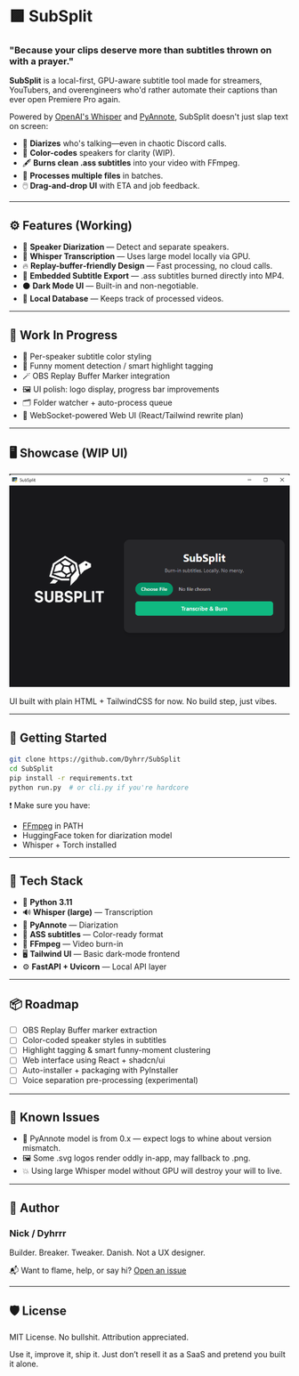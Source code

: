 # 🟪 SubSplit

### **"Because your clips deserve more than subtitles thrown on with a prayer."**

**SubSplit** is a local-first, GPU-aware subtitle tool made for streamers, YouTubers, and overengineers who'd rather automate their captions than ever open Premiere Pro again.

Powered by [OpenAI's Whisper](https://github.com/openai/whisper) and [PyAnnote](https://github.com/pyannote/pyannote-audio), SubSplit doesn't just slap text on screen:

- 🧠 **Diarizes** who's talking—even in chaotic Discord calls.
- 🎨 **Color-codes** speakers for clarity (WIP).
- 🖋️ **Burns clean .ass subtitles** into your video with FFmpeg.
- 🔄 **Processes multiple files** in batches.
- 🖱️ **Drag-and-drop UI** with ETA and job feedback.

---

## ⚙️ Features (Working)

- 🎤 **Speaker Diarization** — Detect and separate speakers.
- 🧠 **Whisper Transcription** — Uses large model locally via GPU.
- 🔥 **Replay-buffer‑friendly Design** — Fast processing, no cloud calls.
- 💾 **Embedded Subtitle Export** — .ass subtitles burned directly into MP4.
- ⚫ **Dark Mode UI** — Built-in and non-negotiable.
- 🧠 **Local Database** — Keeps track of processed videos.

---

## 🚧 Work In Progress

- 🎨 Per-speaker subtitle color styling
- 🧪 Funny moment detection / smart highlight tagging
- 🪄 OBS Replay Buffer Marker integration
- 🖼️ UI polish: logo display, progress bar improvements
- 🗂️ Folder watcher + auto-process queue
- 🧠 WebSocket-powered Web UI (React/Tailwind rewrite plan)

---

## 🖥️ Showcase (WIP UI)

![SubSplit UI](assets/ui_preview.png)

UI built with plain HTML + TailwindCSS for now. No build step, just vibes.

---

## 🚀 Getting Started

```bash
git clone https://github.com/Dyhrr/SubSplit
cd SubSplit
pip install -r requirements.txt
python run.py  # or cli.py if you're hardcore
```

❗ Make sure you have:
- [FFmpeg](https://ffmpeg.org/download.html) in PATH
- HuggingFace token for diarization model
- Whisper + Torch installed

---

## 🧠 Tech Stack

- 🐍 **Python 3.11**
- 🔊 **Whisper (large)** — Transcription
- 🧍 **PyAnnote** — Diarization
- 🎨 **ASS subtitles** — Color-ready format
- 🎥 **FFmpeg** — Video burn-in
- 🖥️ **Tailwind UI** — Basic dark-mode frontend
- ⚙️ **FastAPI + Uvicorn** — Local API layer

---

## 📦 Roadmap

- [ ] OBS Replay Buffer marker extraction
- [ ] Color-coded speaker styles in subtitles
- [ ] Highlight tagging & smart funny-moment clustering
- [ ] Web interface using React + shadcn/ui
- [ ] Auto-installer + packaging with PyInstaller
- [ ] Voice separation pre-processing (experimental)

---

## 🐞 Known Issues

- 🧠 PyAnnote model is from 0.x — expect logs to whine about version mismatch.
- 🖼️ Some .svg logos render oddly in-app, may fallback to .png.
- 💥 Using large Whisper model without GPU will destroy your will to live.

---

## 🧙 Author

### Nick / Dyhrrr

Builder. Breaker. Tweaker. Danish. Not a UX designer.

📬 Want to flame, help, or say hi? [Open an issue](https://github.com/Dyhrr/SubSplit/issues)

---

## 🛡 License

MIT License. No bullshit. Attribution appreciated.

Use it, improve it, ship it. Just don’t resell it as a SaaS and pretend you built it alone.
